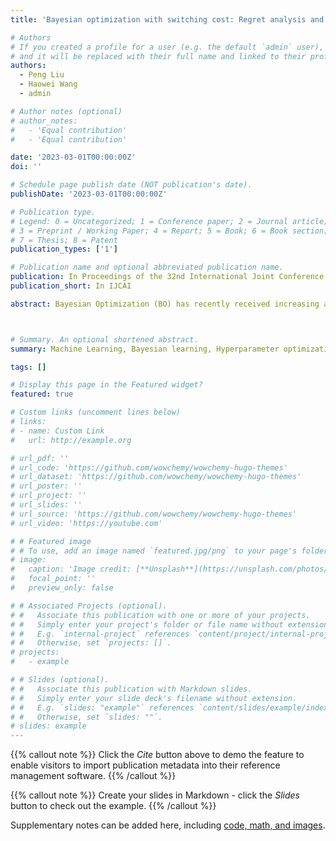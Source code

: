 ```yaml
---
title: 'Bayesian optimization with switching cost: Regret analysis and lookahead variants'

# Authors
# If you created a profile for a user (e.g. the default `admin` user), write the username (folder name) here
# and it will be replaced with their full name and linked to their profile.
authors:
  - Peng Liu
  - Haowei Wang
  - admin

# Author notes (optional)
# author_notes:
#   - 'Equal contribution'
#   - 'Equal contribution'

date: '2023-03-01T00:00:00Z'
doi: ''

# Schedule page publish date (NOT publication's date).
publishDate: '2023-03-01T00:00:00Z'

# Publication type.
# Legend: 0 = Uncategorized; 1 = Conference paper; 2 = Journal article;
# 3 = Preprint / Working Paper; 4 = Report; 5 = Book; 6 = Book section;
# 7 = Thesis; 8 = Patent
publication_types: ['1']

# Publication name and optional abbreviated publication name.
publication: In Proceedings of the 32nd International Joint Conference on Artificial Intelligence
publication_short: In IJCAI

abstract: Bayesian Optimization (BO) has recently received increasing attention due to its efficiency in optimizing expensive-to-evaluate functions. For some practical problems, it is essential to consider the path-dependent switching cost between consecutive sampling locations given a total traveling budget. For example, when using a drone to locate cracks in a building wall or search for lost survivors in the wild, the search path needs to be efficiently planned given the limited battery power of the drone. Tackling such problems requires a careful cost-benefit analysis of candidate locations and balancing exploration and exploitation. In this work, we formulate such a problem as a constrained Markov Decision Process (MDP) and solve it by proposing a new distance-adjusted multi-step look-ahead acquisition function, the distUCB, and using rollout approximation. We also provide a theoretical regret analysis of the distUCB-based Bayesian optimization algorithm. In addition, the empirical performance of the proposed algorithm is tested based on both synthetic and real data experiments, and it shows that our cost-aware non-myopic algorithm performs better than other popular alternatives.



# Summary. An optional shortened abstract.
summary: Machine Learning, Bayesian learning, Hyperparameter optimization

tags: []

# Display this page in the Featured widget?
featured: true

# Custom links (uncomment lines below)
# links:
# - name: Custom Link
#   url: http://example.org

# url_pdf: ''
# url_code: 'https://github.com/wowchemy/wowchemy-hugo-themes'
# url_dataset: 'https://github.com/wowchemy/wowchemy-hugo-themes'
# url_poster: ''
# url_project: ''
# url_slides: ''
# url_source: 'https://github.com/wowchemy/wowchemy-hugo-themes'
# url_video: 'https://youtube.com'

# # Featured image
# # To use, add an image named `featured.jpg/png` to your page's folder.
# image:
#   caption: 'Image credit: [**Unsplash**](https://unsplash.com/photos/pLCdAaMFLTE)'
#   focal_point: ''
#   preview_only: false

# # Associated Projects (optional).
# #   Associate this publication with one or more of your projects.
# #   Simply enter your project's folder or file name without extension.
# #   E.g. `internal-project` references `content/project/internal-project/index.md`.
# #   Otherwise, set `projects: []`.
# projects:
#   - example

# # Slides (optional).
# #   Associate this publication with Markdown slides.
# #   Simply enter your slide deck's filename without extension.
# #   E.g. `slides: "example"` references `content/slides/example/index.md`.
# #   Otherwise, set `slides: ""`.
# slides: example
---
```


{{% callout note %}}
Click the _Cite_ button above to demo the feature to enable visitors to import publication metadata into their reference management software.
{{% /callout %}}

{{% callout note %}}
Create your slides in Markdown - click the _Slides_ button to check out the example.
{{% /callout %}}

Supplementary notes can be added here, including [code, math, and images](https://wowchemy.com/docs/writing-markdown-latex/).
